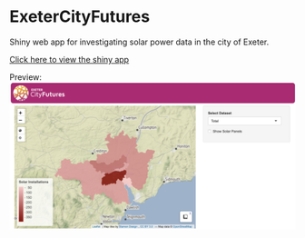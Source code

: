 # ExeterCityFutures
Shiny web app for investigating solar power data in the city of Exeter.

[Click here to view the shiny app](https://mattwear.shinyapps.io/exeter_city_futures/)

Preview:
![Shiny App](https://github.com/MattWear21/ExeterCityFutures/blob/main/ecf.png)
